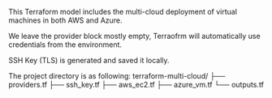 This Terraform model includes the multi-cloud deployment of virtual machines in both AWS and Azure.

We leave the provider block mostly empty, Terraofrm will automatically use credentials from the environment.

SSH Key (TLS) is generated and saved it locally.

The project directory is as following:
terraform-multi-cloud/
├── providers.tf
├── ssh_key.tf
├── aws_ec2.tf
├── azure_vm.tf
└── outputs.tf
